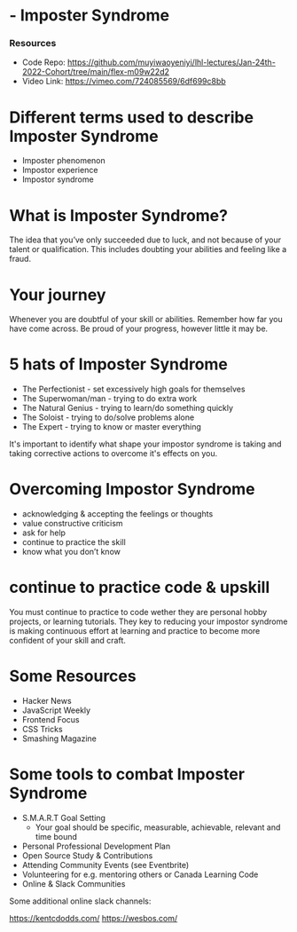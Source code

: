 #  - Imposter Syndrome

### Resources

 - Code Repo: https://github.com/muyiwaoyeniyi/lhl-lectures/Jan-24th-2022-Cohort/tree/main/flex-m09w22d2
 - Video Link: https://vimeo.com/724085569/6df699c8bb

# Different terms used to describe Imposter Syndrome

* Imposter phenomenon
* Impostor experience
* Impostor syndrome


# What is Imposter Syndrome?

The idea that you’ve only succeeded due to luck, and not because of your talent or qualification.
This includes doubting your abilities and feeling like a fraud.

# Your journey

Whenever you are doubtful of your skill or abilities. Remember how far you have come across. Be proud of your progress, however little it may be.

# 5 hats of Imposter Syndrome

* The Perfectionist - set excessively high goals for themselves
* The Superwoman/man - trying to do extra work
* The Natural Genius - trying to learn/do something quickly
* The Soloist - trying to do/solve problems alone
* The Expert -  trying to know or master everything

It's important to identify what shape your impostor syndrome is taking
and taking corrective actions to overcome it's effects on you.

# Overcoming Impostor Syndrome

* acknowledging & accepting the feelings or thoughts
* value constructive criticism
* ask for help
* continue to practice the skill
* know what you don’t know


# continue to practice code & upskill

You must continue to practice to code wether they are personal hobby projects,
or learning tutorials. They key to reducing your impostor syndrome is making continuous effort
at learning and practice to become more confident of your skill and craft.

# Some Resources

* Hacker News
* JavaScript Weekly
* Frontend Focus
* CSS Tricks
* Smashing Magazine


# Some tools to combat Imposter Syndrome


* S.M.A.R.T Goal Setting
    - Your goal should be specific, measurable, achievable, relevant and time bound
* Personal Professional Development Plan
* Open Source Study & Contributions
* Attending Community Events (see Eventbrite)
* Volunteering for e.g. mentoring others or Canada Learning Code
* Online & Slack Communities


Some additional online slack channels:

https://kentcdodds.com/
https://wesbos.com/
